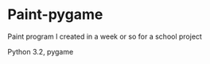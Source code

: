 Paint-pygame
============

Paint program I created in a week or so for a school project

Python 3.2, pygame 
